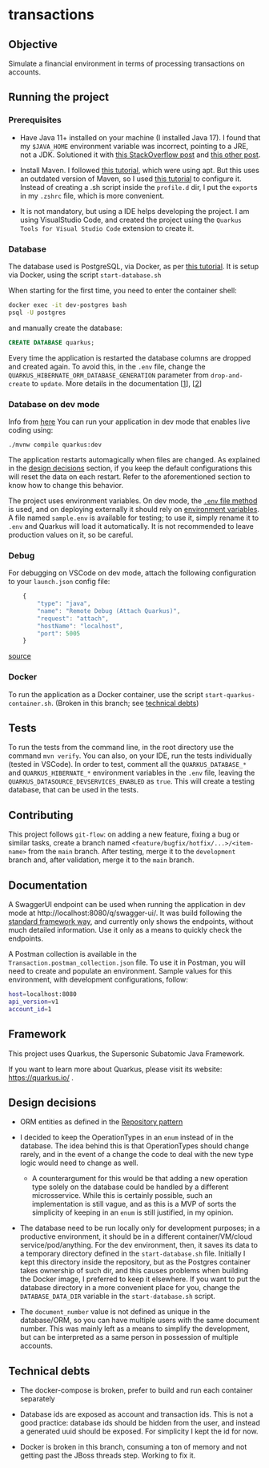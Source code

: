 # transactions

## Objective

Simulate a financial environment in terms of processing transactions on accounts.

## Running the project

### Prerequisites

* Have Java 11+ installed on your machine (I installed Java 17). I found that my `$JAVA_HOME` environment variable was incorrect, pointing to a JRE, not a JDK. Solutioned it with [this StackOverflow post](https://stackoverflow.com/questions/43496192/java-home-should-point-to-a-jdk-not-a-jre) and [this other post](https://vitux.com/how-to-setup-java_home-path-in-ubuntu/).

* Install Maven. I followed [this tutorial](https://linuxize.com/post/how-to-install-apache-maven-on-ubuntu-20-04/), which were using apt. But this uses an outdated version of Maven, so I used [this tutorial](https://linuxize.com/post/how-to-install-apache-maven-on-ubuntu-18-04/) to configure it. Instead of creating a .sh script inside the `profile.d` dir, I put the `export`s in my `.zshrc` file, which is more convenient.

* It is not mandatory, but using a IDE helps developing the project. I am using VisualStudio Code, and created the project using the `Quarkus Tools for Visual Studio Code` extension to create it.


### Database

The database used is PostgreSQL, via Docker, as per [this tutorial](https://renatogroffe.medium.com/postgresql-pgadmin-4-docker-compose-montando-rapidamente-um-ambiente-para-uso-55a2ab230b89). It is setup via Docker, using the script `start-database.sh`

When starting for the first time, you need to enter the container shell:

```bash
docker exec -it dev-postgres bash
psql -U postgres
```

and manually create the database:

```SQL
CREATE DATABASE quarkus;
```

Every time the application is restarted the database columns are dropped and created again. To avoid this, in the `.env` file, change the `QUARKUS_HIBERNATE_ORM_DATABASE_GENERATION` parameter from `drop-and-create` to `update`. More details in the documentation [[1](https://quarkus.io/guides/datasource#jdbc-datasource)], [[2](https://access.redhat.com/documentation/en-us/red_hat_build_of_quarkus/1.7/html-single/configuring_data_sources_in_your_quarkus_applications/index)]

### Database on dev mode

Info from [here](https://hub.docker.com/_/postgres)
You can run your application in dev mode that enables live coding using:
```shell script
./mvnw compile quarkus:dev
```

The application restarts automagically when files are changed. As explained in the [design decisions](#design-decisions) section, if you keep the default configurations this will reset the data on each restart. Refer to the aforementioned section to know how to change this behavior.

The project uses environment variables. On dev mode, the [`.env` file method](https://quarkus.io/guides/config-reference#env-file) is used, and on deploying externally it should rely on [environment variables](https://12factor.net/config). A file named `sample.env` is available for testing; to use it, simply rename it to `.env` and Quarkus will load it automatically. It is not recommended to leave production values on it, so be careful.

### Debug

For debugging on VSCode on dev mode, attach the following configuration to your `launch.json` config file:

```javascript
    {
        "type": "java",
        "name": "Remote Debug (Attach Quarkus)",
        "request": "attach",
        "hostName": "localhost",
        "port": 5005
    }
```

[source](https://suedbroecker.net/2021/04/29/configure-the-attach-debug-for-quarkus-in-visual-studio-code/)

### Docker

To run the application as a Docker container, use the script `start-quarkus-container.sh`. (Broken in this branch; see [technical debts](#technical-debts))

## Tests

To run the tests from the command line, in the root directory use the command `mvn verify`. You can also, on your IDE, run the tests individually (tested in VSCode). In order to test, comment all the `QUARKUS_DATABASE_*` and `QUARKUS_HIBERNATE_*` environment variables in the `.env` file, leaving the `QUARKUS_DATASOURCE_DEVSERVICES_ENABLED` as `true`. This will create a testing database, that can be used in the tests.

## Contributing

This project follows `git-flow`: on adding a new feature, fixing a bug or similar tasks, create a branch named `<feature/bugfix/hotfix/...>/<item-name>` from the `main` branch. After testing, merge it to the `development` branch and, after validation, merge it to the `main` branch.

## Documentation

A SwaggerUI endpoint can be used when running the application in dev mode at http://localhost:8080/q/swagger-ui/. It was build following the [standard framework way](https://quarkus.io/guides/openapi-swaggerui), and currently only shows the endpoints, without much detailed information. Use it only as a means to quickly check the endpoints.

A Postman collection is available in the `Transaction.postman_collection.json` file. To use it in Postman, you will need to create and populate an environment. Sample values for this environment, with development configurations, follow:

```bash
host=localhost:8080
api_version=v1
account_id=1
```


## Framework

This project uses Quarkus, the Supersonic Subatomic Java Framework.

If you want to learn more about Quarkus, please visit its website: https://quarkus.io/ .

## Design decisions

* ORM entities as defined in the [Repository pattern](https://quarkus.io/guides/hibernate-orm-panache#solution-2-using-the-repository-pattern)

* I decided to keep the OperationTypes in an `enum` instead of in the database. The idea behind this is that OperationTypes should change rarely, and in the event of a change the code to deal with the new type logic would need to change as well.
    * A counterargument for this would be that adding a new operation type solely on the database could be handled by a different microsservice. While this is certainly possible, such an implementation is still vague, and as this is a MVP of sorts the simplicity of keeping in an `enum` is still justified, in my opinion.

* The database need to be run locally only for development purposes; in a productive environment, it should be in a different container/VM/cloud service/pod/anything. For the dev environment, then, it saves its data to a temporary directory defined in the `start-database.sh` file. Initially I kept this directory inside the repository, but as the Postgres container takes ownership of such dir, and this causes problems when building the Docker image, I preferred to keep it elsewhere. If you want to put the database directory in a more convenient place for you, change the `DATABASE_DATA_DIR` variable in the `start-database.sh` script.

* The `document_number` value is not defined as unique in the database/ORM, so you can have multiple users with the same document number. This was mainly left as a means to simplify the development, but can be interpreted as a same person in possession of multiple accounts.

## Technical debts

* The docker-compose is broken, prefer to build and run each container separately

* Database ids are exposed as account and transaction ids. This is not a good practice: database ids should be hidden from the user, and instead a generated uuid should be exposed. For simplicity I kept the id for now.

* Docker is broken in this branch, consuming a ton of memory and not getting past the JBoss threads step. Working to fix it.
